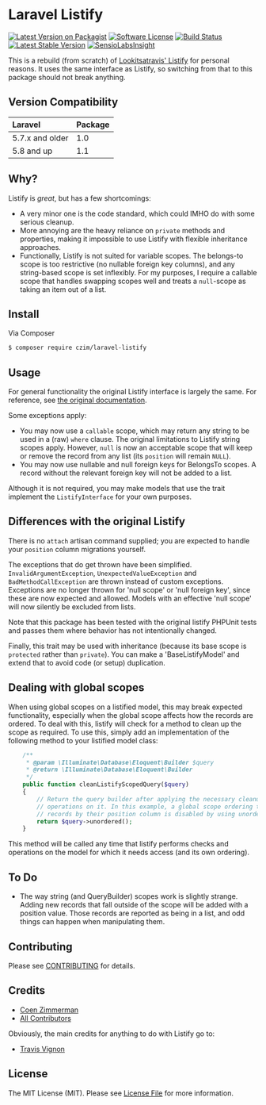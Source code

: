 # Laravel Listify

[![Latest Version on Packagist][ico-version]][link-packagist]
[![Software License][ico-license]](LICENSE.md)
[![Build Status](https://travis-ci.org/czim/laravel-listify.svg?branch=master)](https://travis-ci.org/czim/laravel-listify)
[![Latest Stable Version](http://img.shields.io/packagist/v/czim/laravel-listify.svg)](https://packagist.org/packages/czim/laravel-listify)
[![SensioLabsInsight](https://insight.sensiolabs.com/projects/7d80b8fa-5647-40c6-b5bb-d9583398d128/mini.png)](https://insight.sensiolabs.com/projects/7d80b8fa-5647-40c6-b5bb-d9583398d128)

This is a rebuild (from scratch) of [Lookitsatravis' Listify](https://github.com/lookitsatravis/listify) for personal reasons.
It uses the same interface as Listify, so switching from that to this package should not break anything.


## Version Compatibility

 Laravel         | Package 
:----------------|:--------
 5.7.x and older | 1.0
 5.8 and up      | 1.1
 
 
## Why?

Listify is *great*, but has a few shortcomings:

- A very minor one is the code standard, which could IMHO do with some serious cleanup.
- More annoying are the heavy reliance on `private` methods and properties, making it impossible to use Listify with flexible inheritance approaches.
- Functionally, Listify is not suited for variable scopes. The belongs-to scope is too restrictive (no nullable foreign key columns), and any string-based scope is set inflexibly.
  For my purposes, I require a callable scope that handles swapping scopes well and treats a `null`-scope as taking an item out of a list.


## Install

Via Composer

``` bash
$ composer require czim/laravel-listify
```


## Usage 

For general functionality the original Listify interface is largely the same. For reference, see [the original documentation](https://github.com/lookitsatravis/listify).

Some exceptions apply:

- You may now use a `callable` scope, which may return any string to be used in a (raw) `where` clause. The original limitations to Listify string scopes apply. However, `null` is now an acceptable scope that will keep or remove the record from any list (its `position` will remain `NULL`).   
- You may now use nullable and null foreign keys for BelongsTo scopes. A record without the relevant foreign key will not be added to a list.

Although it is not required, you may make models that use the trait implement the `ListifyInterface` for your own purposes. 


## Differences with the original Listify

There is no `attach` artisan command supplied; you are expected to handle your `position` column migrations yourself.

The exceptions that do get thrown have been simplified. `InvalidArgumentException`, `UnexpectedValueException` and `BadMethodCallException` are thrown instead of custom exceptions.
Exceptions are no longer thrown for 'null scope' or 'null foreign key', since these are now expected and allowed. Models with an effective 'null scope' will now silently be excluded from lists. 
  
Note that this package has been tested with the original listify PHPUnit tests and passes them where behavior has not intentionally changed.

Finally, this trait may be used with inheritance (because its base scope is `protected` rather than `private`). You can make a 'BaseListifyModel' and extend that to avoid code (or setup) duplication. 


## Dealing with global scopes

When using global scopes on a listified model, this may break expected functionality, especially when the global scope affects how the records are ordered. To deal with this, listify will check for a method to clean up the scope as required. To use this, simply add an implementation of the following method to your listified model class:

```php
    /**
     * @param \Illuminate\Database\Eloquent\Builder $query
     * @return \Illuminate\Database\Eloquent\Builder
     */
    public function cleanListifyScopedQuery($query)
    {
        // Return the query builder after applying the necessary cleanup
        // operations on it. In this example, a global scope ordering the
        // records by their position column is disabled by using unordered()
        return $query->unordered();
    }
```

This method will be called any time that listify performs checks and operations on the model 
for which it needs access (and its own ordering).


## To Do

- The way string (and QueryBuilder) scopes work is slightly strange. 
  Adding new records that fall outside of the scope will be added with a position value.
  Those records are reported as being in a list, and odd things can happen when manipulating them.


## Contributing

Please see [CONTRIBUTING](CONTRIBUTING.md) for details.


## Credits

- [Coen Zimmerman][link-author]
- [All Contributors][link-contributors]

Obviously, the main credits for anything to do with Listify go to:

- [Travis Vignon](https://github.com/lookitsatravis)


## License

The MIT License (MIT). Please see [License File](LICENSE.md) for more information.

[ico-version]: https://img.shields.io/packagist/v/czim/laravel-listify.svg?style=flat-square
[ico-license]: https://img.shields.io/badge/license-MIT-brightgreen.svg?style=flat-square
[ico-downloads]: https://img.shields.io/packagist/dt/czim/laravel-listify.svg?style=flat-square

[link-packagist]: https://packagist.org/packages/czim/laravel-listify
[link-downloads]: https://packagist.org/packages/czim/laravel-listify
[link-author]: https://github.com/czim
[link-contributors]: ../../contributors

